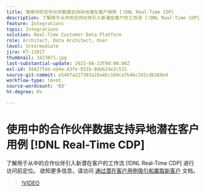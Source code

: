 ```yaml
---
title: 使用中的合作伙伴数据支持异地潜在客户用例 [!DNL Real-Time CDP]
description: 了解用于从中的合作伙伴引入新潜在客户的工作流 [!DNL Real-Time CDP] 进行访问前定位。 
feature: Integrations
topic: Integrations
solution: Real-Time Customer Data Platform
role: Architect, Data Architect, User
level: Intermediate
jira: KT-13827
thumbnail: 3423071.jpg
last-substantial-update: 2023-08-23T00:00:00Z
exl-id: 58427feb-ed4e-43fe-921b-8deb24e2c531
source-git-commit: e5407a227303a28a4bc1b9ca7b46c241cdb360ed
workflow-type: tm+mt
source-wordcount: '65'
ht-degree: 0%

---
```


# 使用中的合作伙伴数据支持异地潜在客户用例 [!DNL Real-Time CDP]

了解用于从中的合作伙伴引入新潜在客户的工作流 [!DNL Real-Time CDP] 进行访问前定位。 欲知更多信息，请访问 [通过潜在客户用例吸引和赢取新客户](https://experienceleague.adobe.com/docs/experience-platform/rtcdp/use-cases/partner-data/prospecting.html) 文档。

>[!VIDEO](https://video.tv.adobe.com/v/3423071/?learn=on)
